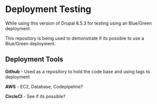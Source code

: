 # Deployment Testing

While using this version of Drupal 8.5.3 for testing using an Blue/Green deployment.

 This repository is being used to demonstrate if its possible to use a Blue/Green deployment.

## Deployment Tools 

**Github** - Used as a repository to hold the code base and using tags to deployment

**AWS** - EC2, Database, Codepipeline?

**CircleCI** - See if its possible? 


   

